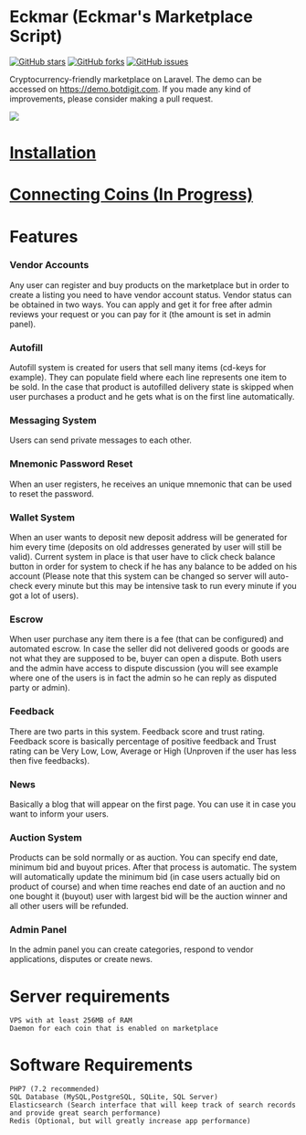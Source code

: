 # Eckmar (Eckmar's Marketplace Script)
[![GitHub stars](https://img.shields.io/github/stars/dclipca/eckmar)](https://github.com/dclipca/eckmar/stargazers)
[![GitHub forks](https://img.shields.io/github/forks/dclipca/eckmar)](https://github.com/dclipca/eckmar/network)
[![GitHub issues](https://img.shields.io/github/issues/dclipca/eckmar)](https://github.com/dclipca/eckmar/issues)  

Cryptocurrency-friendly marketplace on Laravel. The demo can be accessed on https://demo.botdigit.com.
If you made any kind of improvements, please consider making a pull request.

![](https://github.com/nomiac-mobile/peralta/blob/master/demo/1.png)

# [Installation](https://github.com/nomiac-mobile/peralta/blob/master/INSTALLATION.md)
# [Connecting Coins (In Progress)](https://github.com/nomiac-mobile/peralta/blob/master/CONNECTING-COINS.md)

# Features
### Vendor Accounts

Any user can register and buy products on the marketplace but in order to create a listing you need to have vendor account status. Vendor status can be obtained in two ways. You can apply and get it for free after admin reviews your request or you can pay for it (the amount is set in admin panel).

### Autofill

Autofill system is created for users that sell many items (cd-keys for example). They can populate field where each line represents one item to be sold. In the case that product is autofilled delivery state is skipped when user purchases a product and he gets what is on the first line automatically.

### Messaging System

Users can send private messages to each other.

### Mnemonic Password Reset

When an user registers, he receives an unique mnemonic that can be used to reset the password.

### Wallet System

When an user wants to deposit new deposit address will be generated for him every time (deposits on old addresses generated by user will still be valid). Current system in place is that user have to click check balance button in order for system to check if he has any balance to be added on his account (Please note that this system can be changed so server will auto-check every minute but this may be intensive task to run every minute if you got a lot of users).

### Escrow

When user purchase any item there is a fee (that can be configured) and automated escrow. In case the seller did not delivered goods or goods are not what they are supposed to be, buyer can open a dispute. Both users and the admin have access to dispute discussion (you will see example where one of the users is in fact the admin so he can reply as disputed party or admin).

### Feedback

There are two parts in this system. Feedback score and trust rating. Feedback score is basically percentage of positive feedback and Trust rating can be Very Low, Low, Average or High (Unproven if the user has less then five feedbacks).

### News

Basically a blog that will appear on the first page. You can use it in case you want to inform your users.

### Auction System

Products can be sold normally or as auction. You can specify end date, minimum bid and buyout prices. After that process is automatic. The system will automatically update the minimum bid (in case users actually bid on product of course) and when time reaches end date of an auction and no one bought it (buyout) user with largest bid will be the auction winner and all other users will be refunded.

### Admin Panel

In the admin panel you can create categories, respond to vendor applications, disputes or create news.

# Server requirements
```
VPS with at least 256MB of RAM
Daemon for each coin that is enabled on marketplace
```
# Software Requirements
```
PHP7 (7.2 recommended)
SQL Database (MySQL,PostgreSQL, SQLite, SQL Server)
Elasticsearch (Search interface that will keep track of search records and provide great search performance)
Redis (Optional, but will greatly increase app performance)
```
